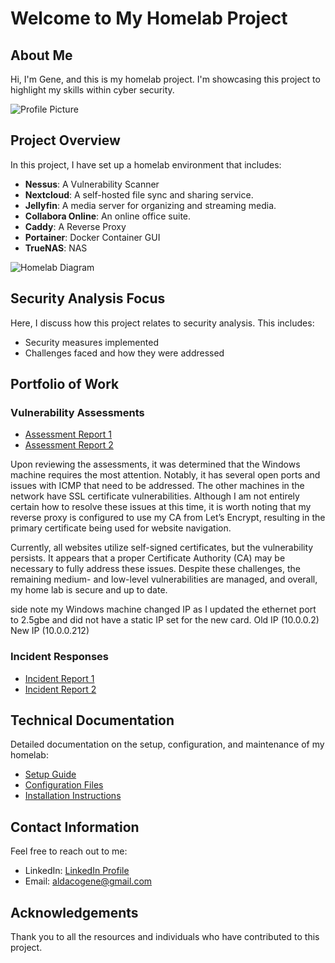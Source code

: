 # Welcome to My Homelab Project

## About Me

Hi, I'm Gene, and this is my homelab project. I'm showcasing this project to highlight my skills within cyber security.

![Profile Picture](https://nextcloud.gahomeserver.duckdns.org/s/CFB7jxzNkzrafEq/preview) <!-- Replace with your image -->

## Project Overview

In this project, I have set up a homelab environment that includes:
- **Nessus**: A Vulnerability Scanner
- **Nextcloud**: A self-hosted file sync and sharing service.
- **Jellyfin**: A media server for organizing and streaming media.
- **Collabora Online**: An online office suite.
- **Caddy**: A Reverse Proxy
- **Portainer**: Docker Container GUI
- **TrueNAS**: NAS

![Homelab Diagram](https://nextcloud.gahomeserver.duckdns.org/s/n8LGHRNM9E7roRk/preview) <!-- Replace with your diagram -->


## Security Analysis Focus

Here, I discuss how this project relates to security analysis. This includes:

- Security measures implemented
- Challenges faced and how they were addressed

## Portfolio of Work

### Vulnerability Assessments

- [Assessment Report 1](https://nextcloud.gahomeserver.duckdns.org/s/Ce7pmGwrXFMb7Lf/download/Home%20Lab_fwelwo.pdf)
- [Assessment Report 2](https://nextcloud.gahomeserver.duckdns.org/s/B8xeHA28E6KLrsD/download/Weekly%20scan_jdxv25.pdf)
  
Upon reviewing the assessments, it was determined that the Windows machine requires the most attention. Notably, it has several open ports and issues with ICMP that need to be addressed. The other machines in the network have SSL certificate vulnerabilities. Although I am not entirely certain how to resolve these issues at this time, it is worth noting that my reverse proxy is configured to use my CA from Let’s Encrypt, resulting in the primary certificate being used for website navigation.

Currently, all websites utilize self-signed certificates, but the vulnerability persists. It appears that a proper Certificate Authority (CA) may be necessary to fully address these issues. Despite these challenges, the remaining medium- and low-level vulnerabilities are managed, and overall, my home lab is secure and up to date.

side note my Windows machine changed IP as I updated the ethernet port to 2.5gbe and did not have a static IP set for the new card. Old IP (10.0.0.2) New IP (10.0.0.212)
### Incident Responses

- [Incident Report 1](link-to-report)
- [Incident Report 2](link-to-report)

## Technical Documentation

Detailed documentation on the setup, configuration, and maintenance of my homelab:

- [Setup Guide](https://github.com/Gaaldaco/Home-Projects/blob/main/Setup.md)
- [Configuration Files](link-to-files)
- [Installation Instructions](https://github.com/Gaaldaco/Home-Projects/blob/main/Installation%20Instructions.md#installing-ubuntu-headless-server-via-bootable-usb)

## Contact Information

Feel free to reach out to me:

- LinkedIn: [LinkedIn Profile](https://www.linkedin.com/in/gene-aldaco-47b493191/)
- Email: [aldacogene@gmail.com](mailto:aldacogene@gmail.com)

## Acknowledgements

Thank you to all the resources and individuals who have contributed to this project.

